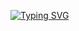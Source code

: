 [![Typing SVG](https://readme-typing-svg.demolab.com?font=Fira+Code&size=18&duration=4800&pause=1000&color=58C4F7&width=435&lines=Hi%2C+%F0%9F%91%8B+I%E2%80%99m+Henrique-Fiorotti+;Learning+Back-end+development+%F0%9F%91%80)](https://git.io/typing-svg)




<!---
Henrique-Fiorotti/Henrique-Fiorotti is a ✨ special ✨ repository because its `README.md` (this file) appears on your GitHub profile.
You can click the Preview link to take a look at your changes.
--->
